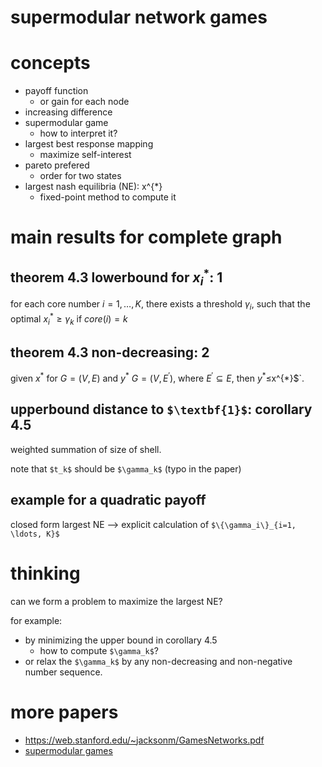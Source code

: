 # supermodular network games

# concepts

- payoff function
  - or gain for each node
- increasing difference
- supermodular game
  - how to interpret it?
- largest best response mapping
  - maximize self-interest
- pareto prefered
  - order for two states
- largest nash equilibria (NE): x^{*}
  - fixed-point method to compute it

# main results for complete graph

## theorem 4.3 lowerbound for $`x_i^{*}`$: 1

for each core number $`i=1, \ldots, K`$, there exists a threshold $`\gamma_i`$, such that the optimal $`x_i^{*} \ge \gamma_k`$ if $`core(i)=k`$


## theorem 4.3 non-decreasing: 2

given $`x^{*}`$ for $`G=(V, E)`$ and $`y^{*}`$ $`G=(V, E^{'})`$, where $`E^{'} \subseteq E`$, then $`y^{*} \le `$x^{*}$`. 

## upperbound distance to `$\textbf{1}$`: corollary 4.5 

weighted summation of size of shell.

note that `$t_k$` should be `$\gamma_k$` (typo in the paper)

## example for a quadratic payoff

closed form largest NE --> explicit calculation of `$\{\gamma_i\}_{i=1, \ldots, K}$`

# thinking

can we form a problem to maximize the largest NE?

for example: 

- by minimizing the upper bound in corollary 4.5
  - how to compute `$\gamma_k$`?
- or relax the `$\gamma_k$` by any non-decreasing and non-negative number sequence. 

# more papers

- https://web.stanford.edu/~jacksonm/GamesNetworks.pdf
- [supermodular games](http://econweb.ucsd.edu/~jsobel/205f10/notes12.pdf)
